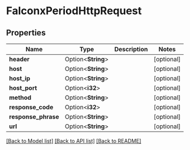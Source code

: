 # FalconxPeriodHttpRequest

## Properties

Name | Type | Description | Notes
------------ | ------------- | ------------- | -------------
**header** | Option<**String**> |  | [optional]
**host** | Option<**String**> |  | [optional]
**host_ip** | Option<**String**> |  | [optional]
**host_port** | Option<**i32**> |  | [optional]
**method** | Option<**String**> |  | [optional]
**response_code** | Option<**i32**> |  | [optional]
**response_phrase** | Option<**String**> |  | [optional]
**url** | Option<**String**> |  | [optional]

[[Back to Model list]](../README.md#documentation-for-models) [[Back to API list]](../README.md#documentation-for-api-endpoints) [[Back to README]](../README.md)


